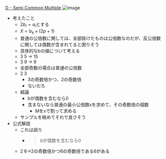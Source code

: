 
[D - Semi Common Multiple](https://atcoder.jp/contests/abc150/tasks/abc150_d)
![image](https://gyazo.com/63b89907f3a2e8122ae6c1bfa8ca3e69/thumb/1000)
- 考えたこと
    - $2 b_i = a_i$とする
    - $X = b_k \times (2p + 1)$
    - 普通の公倍数に関しては、全部掛けたものは公倍数なのだが、反公倍数に関しては偶数が含まれてると困りそう
    - 具体的なbの値について考える
    - 3 5 → 15
    - 3 9 → 9
    - 全部奇数の場合は普通の公倍数
    - 2 3
        - 3の奇数倍かつ、2の奇数倍
        - ないだろ
    - 結論
        - bが偶数を含むなら0
        - 含まないなら普通の最小公倍数xを求めて、その奇数倍の個数
            - Mをxで割って求める
    - サンプルを眺めてそれで良さそう
- 公式解説
    - これは誤り
        - > bが偶数を含むなら0
    - 2 6→2の奇数倍かつ6の奇数倍である6がある
